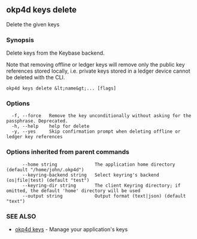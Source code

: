 ## okp4d keys delete

Delete the given keys

### Synopsis

Delete keys from the Keybase backend.

Note that removing offline or ledger keys will remove
only the public key references stored locally, i.e.
private keys stored in a ledger device cannot be deleted with the CLI.


```
okp4d keys delete &lt;name&gt;... [flags]
```

### Options

```
  -f, --force   Remove the key unconditionally without asking for the passphrase. Deprecated.
  -h, --help    help for delete
  -y, --yes     Skip confirmation prompt when deleting offline or ledger key references
```

### Options inherited from parent commands

```
      --home string              The application home directory (default "/home/john/.okp4d")
      --keyring-backend string   Select keyring's backend (os|file|test) (default "test")
      --keyring-dir string       The client Keyring directory; if omitted, the default 'home' directory will be used
      --output string            Output format (text|json) (default "text")
```

### SEE ALSO

* [okp4d keys](okp4d_keys.md)	 - Manage your application's keys

